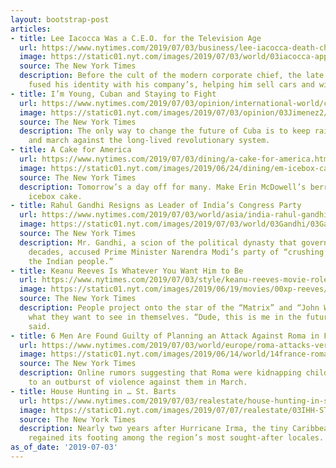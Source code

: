 ```yaml
---
layout: bootstrap-post
articles:
- title: Lee Iacocca Was a C.E.O. for the Television Age
  url: https://www.nytimes.com/2019/07/03/business/lee-iacocca-death-chrysler.html
  image: https://static01.nyt.com/images/2019/07/03/world/03iacocca-appraisal1/03iacocca-appraisal1-facebookJumbo.jpg
  source: The New York Times
  description: Before the cult of the modern corporate chief, the late Chrysler leader
    fused his identity with his company’s, helping him sell cars and win over Washington.
- title: I’m Young, Cuban and Staying to Fight
  url: https://www.nytimes.com/2019/07/03/opinion/international-world/cuba-youth-revolution.html
  image: https://static01.nyt.com/images/2019/07/03/opinion/03Jimenez2/03Jimenez2-facebookJumbo.jpg
  source: The New York Times
  description: The only way to change the future of Cuba is to keep raising our voices
    and march against the long-lived revolutionary system.
- title: A Cake for America
  url: https://www.nytimes.com/2019/07/03/dining/a-cake-for-america.html
  image: https://static01.nyt.com/images/2019/06/24/dining/em-icebox-cake-copy/em-icebox-cake-facebookJumbo.jpg
  source: The New York Times
  description: Tomorrow’s a day off for many. Make Erin McDowell’s berries and cream
    icebox cake.
- title: Rahul Gandhi Resigns as Leader of India’s Congress Party
  url: https://www.nytimes.com/2019/07/03/world/asia/india-rahul-gandhi-resigns.html
  image: https://static01.nyt.com/images/2019/07/03/world/03Gandhi/03Gandhi-facebookJumbo.jpg
  source: The New York Times
  description: Mr. Gandhi, a scion of the political dynasty that governed India for
    decades, accused Prime Minister Narendra Modi’s party of “crushing the voice of
    the Indian people.”
- title: Keanu Reeves Is Whatever You Want Him to Be
  url: https://www.nytimes.com/2019/07/03/style/keanu-reeves-movie-roles.html
  image: https://static01.nyt.com/images/2019/06/19/movies/00xp-reeves/00xp-reeves-facebookJumbo.jpg
  source: The New York Times
  description: People project onto the star of the “Matrix” and “John Wick” series
    what they want to see in themselves. “Dude, this is me in the future,” one fan
    said.
- title: 6 Men Are Found Guilty of Planning an Attack Against Roma in France
  url: https://www.nytimes.com/2019/07/03/world/europe/roma-attacks-verdict-france.html
  image: https://static01.nyt.com/images/2019/06/14/world/14france-roma/14france-roma-facebookJumbo.jpg
  source: The New York Times
  description: Online rumors suggesting that Roma were kidnapping children had led
    to an outburst of violence against them in March.
- title: House Hunting in … St. Barts
  url: https://www.nytimes.com/2019/07/03/realestate/house-hunting-in-st-barts.html
  image: https://static01.nyt.com/images/2019/07/07/realestate/03IHH-STBARTS-slide-Z36L/03IHH-STBARTS-slide-Z36L-facebookJumbo.jpg
  source: The New York Times
  description: Nearly two years after Hurricane Irma, the tiny Caribbean island has
    regained its footing among the region’s most sought-after locales.
as_of_date: '2019-07-03'
---
```


